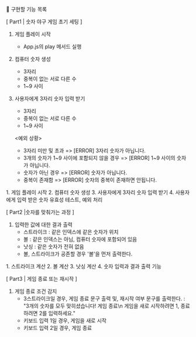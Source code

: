 🚀 구현할 기능 목록

[ Part1 | 숫자 야구 게임 초기 세팅 ]
<Flow>
1. 게임 플레이 시작
    - App.js의 play 메서드 실행
  
2. 컴퓨터 숫자 생성
    - 3자리 
    - 중복이 없는 서로 다른 수
    - 1~9 사이

3. 사용자에게 3자리 숫자 입력 받기
    - 3자리
    - 중복이 없는 서로 다른 수
    - 1~9 사이
  
    <예외 상황>
      - 3자리 미만 및 초과 => [ERROR] 3자리 숫자가 아닙니다.
      - 3개의 숫자가 1~9 사이에 포함되지 않을 경우 => [ERROR] 1~9 사이의 숫자가 아닙니다.
      - 숫자가 아닌 경우 => [ERROR] 숫자가 아닙니다.
      - 중복이 존재함 => [ERROR] 숫자의 중복이 존재하면 안됩니다.

<Feature>
1. 게임 플레이 시작
2. 컴퓨터 숫자 생성
3. 사용자에게 3자리 숫자 입력 받기
4. 사용자에게 입력 받은 숫자 유효성 테스트, 예외 처리

[ Part2 |숫자를 맞춰가는 과정 ]
<Flow>
1. 입력한 값에 대한 결과 출력
    - 스트라이크 : 같은 인덱스에 같은 숫자가 위치
    - 볼 : 같은 인덱스는 아님, 컴퓨터 숫자에 포함되어 있음
    - 낫싱 : 같은 숫자가 전혀 없음
    - 볼, 스트라이크가 공존할 경우 '볼'을 먼저 출력한다.

<Feature> 
1. 스트라이크 계산 
2. 볼 계산
3. 낫싱 계산
4. 숫자 입력과 결과 출력 기능
   
[ Part3 | 게임 종료 또는 재시작 ]
<Flow>
1. 게임 종료 조건 감지
    - 3스트라이크일 경우,
    게임 종료 문구 출력 및, 재시작 여부 문구를 출력한다.
    : "3개의 숫자를 모두 맞히셨습니다! 게임 종료\n 게임을 새로 시작하려면 1, 종료하려면 2를 입력하세요."
    - 키보드 입력 1일 경우, 게임을 새로 시작
    - 키보드 입력 2일 경우, 게임 종료 
<Feature>
